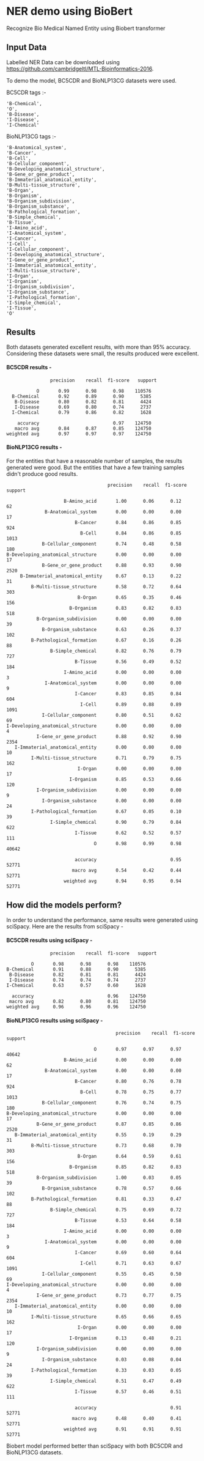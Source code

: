 # NER demo using BioBert

Recognize Bio Medical Named Entity using Biobert transformer

## Input Data

Labelled NER Data can be downloaded using https://github.com/cambridgeltl/MTL-Bioinformatics-2016.

To demo the model,  BC5CDR and BioNLP13CG datasets were used.

BC5CDR tags :-

    'B-Chemical', 
    'O', 
    'B-Disease', 
    'I-Disease', 
    'I-Chemical'
    
BioNLP13CG tags :-

    'B-Anatomical_system',
    'B-Cancer',
    'B-Cell', 
    'B-Cellular_component',
    'B-Developing_anatomical_structure',
    'B-Gene_or_gene_product', 
    'B-Immaterial_anatomical_entity',
    'B-Multi-tissue_structure',
    'B-Organ',
    'B-Organism', 
    'B-Organism_subdivision',
    'B-Organism_substance',
    'B-Pathological_formation', 
    'B-Simple_chemical',
    'B-Tissue',
    'I-Amino_acid',
    'I-Anatomical_system',
    'I-Cancer', 
    'I-Cell',
    'I-Cellular_component',
    'I-Developing_anatomical_structure',
    'I-Gene_or_gene_product', 
    'I-Immaterial_anatomical_entity',
    'I-Multi-tissue_structure',
    'I-Organ',
    'I-Organism', 
    'I-Organism_subdivision',
    'I-Organism_substance',
    'I-Pathological_formation',
    'I-Simple_chemical', 
    'I-Tissue',
    'O'

## Results

Both datasets generated excellent results, with more than 95% accuracy. Considering these datasets were small, the results produced were excellent.

#### BC5CDR results -

                    precision    recall  f1-score   support

               O       0.99      0.98      0.98    110576
      B-Chemical       0.92      0.89      0.90      5385
       B-Disease       0.80      0.82      0.81      4424
       I-Disease       0.69      0.80      0.74      2737
      I-Chemical       0.79      0.86      0.82      1628

        accuracy                           0.97    124750
       macro avg       0.84      0.87      0.85    124750
    weighted avg       0.97      0.97      0.97    124750


#### BioNLP13CG results -

For the entities that have a reasonable number of samples, the results generated were good. But the entities that have a few training samples didn't produce good results. 


                                         precision    recall  f1-score   support

                         B-Amino_acid       1.00      0.06      0.12        62
                  B-Anatomical_system       0.00      0.00      0.00        17
                             B-Cancer       0.84      0.86      0.85       924
                               B-Cell       0.84      0.86      0.85      1013
                 B-Cellular_component       0.74      0.48      0.58       180
    B-Developing_anatomical_structure       0.00      0.00      0.00        17
                 B-Gene_or_gene_product     0.88      0.93      0.90      2520
         B-Immaterial_anatomical_entity     0.67      0.13      0.22        31
             B-Multi-tissue_structure       0.58      0.72      0.64       303
                              B-Organ       0.65      0.35      0.46       156
                           B-Organism       0.83      0.82      0.83       518
               B-Organism_subdivision       0.00      0.00      0.00        39
                 B-Organism_substance       0.63      0.26      0.37       102
             B-Pathological_formation       0.67      0.16      0.26        88
                    B-Simple_chemical       0.82      0.76      0.79       727
                             B-Tissue       0.56      0.49      0.52       184
                         I-Amino_acid       0.00      0.00      0.00         3
                  I-Anatomical_system       0.00      0.00      0.00         9
                             I-Cancer       0.83      0.85      0.84       604
                               I-Cell       0.89      0.88      0.89      1091
                 I-Cellular_component       0.80      0.51      0.62        69
    I-Developing_anatomical_structure       0.00      0.00      0.00         4
               I-Gene_or_gene_product       0.88      0.92      0.90      2354
       I-Immaterial_anatomical_entity       0.00      0.00      0.00        10
             I-Multi-tissue_structure       0.71      0.79      0.75       162
                              I-Organ       0.00      0.00      0.00        17
                           I-Organism       0.85      0.53      0.66       120
               I-Organism_subdivision       0.00      0.00      0.00         9
                 I-Organism_substance       0.00      0.00      0.00        24
             I-Pathological_formation       0.67      0.05      0.10        39
                    I-Simple_chemical       0.90      0.79      0.84       622
                             I-Tissue       0.62      0.52      0.57       111
                                    O       0.98      0.99      0.98     40642

                             accuracy                           0.95     52771
                            macro avg       0.54      0.42      0.44     52771
                         weighted avg       0.94      0.95      0.94     52771


## How did the models perform?

In order to understand the performance, same results were generated using sciSpacy. Here are the results from sciSpacy -

#### BC5CDR results using sciSpacy -

                    precision    recall  f1-score   support

             O       0.98      0.98      0.98    110576
    B-Chemical       0.91      0.88      0.90      5385
     B-Disease       0.82      0.81      0.81      4424
     I-Disease       0.74      0.74      0.74      2737
    I-Chemical       0.63      0.57      0.60      1628

      accuracy                           0.96    124750
     macro avg       0.82      0.80      0.81    124750
    weighted avg     0.96      0.96      0.96    124750
    
#### BioNLP13CG results using sciSpacy -


                                            precision    recall  f1-score   support

                                    O       0.97      0.97      0.97     40642
                         B-Amino_acid       0.00      0.00      0.00        62
                  B-Anatomical_system       0.00      0.00      0.00        17
                             B-Cancer       0.80      0.76      0.78       924
                               B-Cell       0.78      0.75      0.77      1013
                 B-Cellular_component       0.76      0.74      0.75       180
    B-Developing_anatomical_structure       0.00      0.00      0.00        17
               B-Gene_or_gene_product       0.87      0.85      0.86      2520
       B-Immaterial_anatomical_entity       0.55      0.19      0.29        31
             B-Multi-tissue_structure       0.73      0.68      0.70       303
                              B-Organ       0.64      0.59      0.61       156
                           B-Organism       0.85      0.82      0.83       518
               B-Organism_subdivision       1.00      0.03      0.05        39
                 B-Organism_substance       0.78      0.57      0.66       102
             B-Pathological_formation       0.81      0.33      0.47        88
                    B-Simple_chemical       0.75      0.69      0.72       727
                             B-Tissue       0.53      0.64      0.58       184
                         I-Amino_acid       0.00      0.00      0.00         3
                  I-Anatomical_system       0.00      0.00      0.00         9
                             I-Cancer       0.69      0.60      0.64       604
                               I-Cell       0.71      0.63      0.67      1091
                 I-Cellular_component       0.55      0.45      0.50        69
    I-Developing_anatomical_structure       0.00      0.00      0.00         4
               I-Gene_or_gene_product       0.73      0.77      0.75      2354
       I-Immaterial_anatomical_entity       0.00      0.00      0.00        10
             I-Multi-tissue_structure       0.65      0.66      0.65       162
                              I-Organ       0.00      0.00      0.00        17
                           I-Organism       0.13      0.48      0.21       120
               I-Organism_subdivision       0.00      0.00      0.00         9
                 I-Organism_substance       0.03      0.08      0.04        24
             I-Pathological_formation       0.33      0.03      0.05        39
                    I-Simple_chemical       0.51      0.47      0.49       622
                             I-Tissue       0.57      0.46      0.51       111

                             accuracy                           0.91     52771
                            macro avg       0.48      0.40      0.41     52771
                         weighted avg       0.91      0.91      0.91     52771
                         
 Biobert model performed better than sciSpacy with both BC5CDR and BioNLP13CG datasets.


